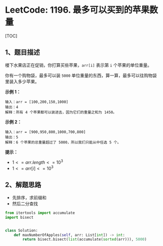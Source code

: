 # LeetCode: 1196. 最多可以买到的苹果数量

[TOC]

## 1、题目描述

楼下水果店正在促销，你打算买些苹果，`arr[i]` 表示第 `i` 个苹果的单位重量。

你有一个购物袋，最多可以装 `5000` 单位重量的东西，算一算，最多可以往购物袋里装入多少苹果。

 

**示例 1：**

```
输入：arr = [100,200,150,1000]
输出：4
解释：所有 4 个苹果都可以装进去，因为它们的重量之和为 1450。
```


**示例 2：**

```
输入：arr = [900,950,800,1000,700,800]
输出：5
解释：6 个苹果的总重量超过了 5000，所以我们只能从中任选 5 个。
```

**提示：**

-   $1 <= arr.length <= 10^3$
-   $1 <= arr[i] <= 10^3$



## 2、解题思路

-   先排序，求前缀和
-   然后二分查找

```python
from itertools import accumulate
import bisect


class Solution:
    def maxNumberOfApples(self, arr: List[int]) -> int:
        return bisect.bisect(list(accumulate(sorted(arr))), 5000)

```

